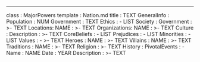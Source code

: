 ---
class : MajorPowers
template : Nation.md
title : TEXT
GeneralInfo :
  Population : NUM
  Government : TEXT
  Ethics :
    - LIST
Society :
  Government : >-
      TEXT
  Locations:
    NAME : >-
      TEXT
  Organizations:
    NAME : >-
      TEXT
Culture :
  Description : >-
    TEXT
  CoreBeliefs :
    - LIST
  Prejudices :
    - LIST
  Minorities :
    - LIST
  Values :
    - >-
      TEXT
  Heroes :
    NAME : >-
      TEXT
  Villains :
    NAME : >-
      TEXT
  Traditions :
    NAME : >-
      TEXT
  Religion : >-
    TEXT
History :
  PivotalEvents :
    -
      Name : NAME
      Date : YEAR
      Description : >-
        TEXT
